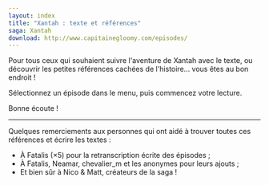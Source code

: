 ```yaml
---
layout: index
title: "Xantah : texte et références"
saga: Xantah
download: http://www.capitainegloomy.com/episodes/
---
```


Pour tous ceux qui souhaient suivre l'aventure de Xantah avec le texte, ou découvrir les petites références cachées de l'histoire... vous êtes au bon endroit !

Sélectionnez un épisode dans le menu, puis commencez votre lecture.

Bonne écoute !

----

Quelques remerciements aux personnes qui ont aidé à trouver toutes ces références et écrire les textes :

* À Fatalis (×5) pour la retranscription écrite des épisodes ;
* À Fatalis, Neamar, chevalier_m et les anonymes pour leurs ajouts ;
* Et bien sûr à Nico & Matt, créateurs de la saga !
